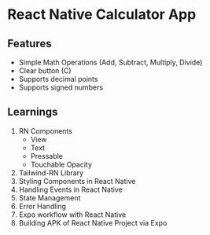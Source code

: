 # React Native Calculator App

## Features
+ Simple Math Operations (Add, Subtract, Multiply, Divide)
+ Clear button (C)
+ Supports decimal points
+ Supports signed numbers
 
## Learnings
1. RN Components
    + View
    + Text
    + Pressable
    + Touchable Opacity
2. Tailwind-RN Library
3. Styling Components in React Native
4. Handling Events in React Native
5. State Management
6. Error Handling
7. Expo workflow with React Native
8. Building APK of React Native Project via Expo